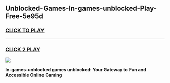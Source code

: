 
## Unblocked-Games-ln-games-unblocked-Play-Free-5e95d
<h3>
<a href="https://premium76.site?title=ln-games-unblocked&ref=09A">CLICK TO PLAY</a></h3>
<hr>

<h3>
<a href="https://premium76.site?title=ln-games-unblocked&ref=09A">CLICK 2 PLAY</a>
  
</h3>

<a href="https://premium76.site?title=ln-games-unblocked&ref=09A"><img src="https://clearcache.store/games.png"></a>


**ln-games-unblocked games unblocked: Your Gateway to Fun and Accessible Online Gaming**
